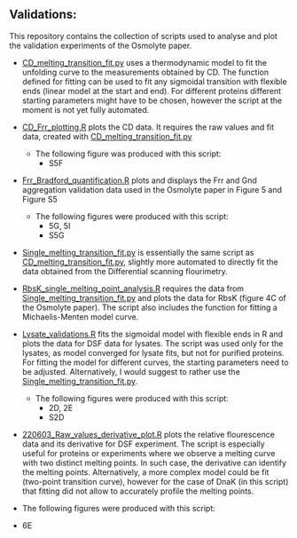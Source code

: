 Validations:
 -

This repository contains the collection of scripts used to analyse and plot the validation experiments of the Osmolyte paper.

- [CD_melting_transition_fit.py](https://github.com/MoniPepelnjak/Thermal_unfolding/blob/master/Validations/CD_melting_transition_fit.py) uses a thermodynamic model to fit the unfolding curve to the measurements obtained by CD. The function defined for fitting can be used to fit any sigmoidal transition with flexible ends (linear model at the start and end). For different proteins different starting parameters might have to be chosen, however the script at the moment is not yet fully automated.

- [CD_Frr_plotting.R](https://github.com/MoniPepelnjak/Thermal_unfolding/blob/master/Validations/CD_Frr_plotting.R) plots the CD data. It requires the raw values and fit data, created with [CD_melting_transition_fit.py](https://github.com/MoniPepelnjak/Thermal_unfolding/blob/master/Validations/CD_melting_transition_fit.py)
  - The following figure was produced with this script:
    - S5F
    
- [Frr_Bradford_quantification.R](https://github.com/MoniPepelnjak/Thermal_unfolding/blob/master/Validations/Frr_Bradford_quantification.R) plots and displays the Frr and Gnd aggregation validation data used in the Osmolyte paper in Figure 5 and Figure S5
  - The following figures were produced with this script:
    - 5G, 5I
    - S5G
    
- [Single_melting_transition_fit.py](https://github.com/MoniPepelnjak/Thermal_unfolding/blob/master/Validations/Single_melting_transition_fit.py) is essentially the same script as [CD_melting_transition_fit.py](https://github.com/MoniPepelnjak/Thermal_unfolding/blob/master/Validations/CD_melting_transition_fit.py), slightly more automated to directly fit the data obtained from the Differential scanning flourimetry.

- [RbsK_single_melting_point_analysis.R](https://github.com/MoniPepelnjak/Thermal_unfolding/blob/master/Validations/RbsK_single_melting_point_analysis.R) requires the data from  [Single_melting_transition_fit.py](https://github.com/MoniPepelnjak/Thermal_unfolding/blob/master/Validations/Single_melting_transition_fit.py) and plots the data for RbsK (figure 4C of the Osmolyte paper). The script also includes the function for fitting a Michaelis-Menten model curve.

- [Lysate_validations.R](https://github.com/MoniPepelnjak/Thermal_unfolding/blob/master/Validations/Lysate_validations.R) fits the sigmoidal model with flexible ends in R and plots the data for DSF data for lysates. The script was used only for the lysates, as model converged for lysate fits, but not for purified proteins. For fitting the model for different curves, the starting parameters need to be adjusted. Alternatively, I would suggest to rather use the [Single_melting_transition_fit.py](https://github.com/MoniPepelnjak/Thermal_unfolding/blob/master/Validations/Single_melting_transition_fit.py).
  - The following figures were produced with this script:
    - 2D, 2E
    - S2D
    
- [220603_Raw_values_derivative_plot.R](https://github.com/MoniPepelnjak/Thermal_unfolding/blob/master/Validations/220603_Raw_values_derivative_plot.R) plots the relative flourescence data and its derivative for DSF experiment. The script is especially useful for proteins or experiments where we observe a melting curve with two distinct melting points. In such case, the derivative can identify the melting points. Alternatively, a more complex model could be fit (two-point transition curve), however for the case of DnaK (in this script) that fitting did not allow to accurately profile the melting points. 
 - The following figures were produced with this script:
  - 6E
